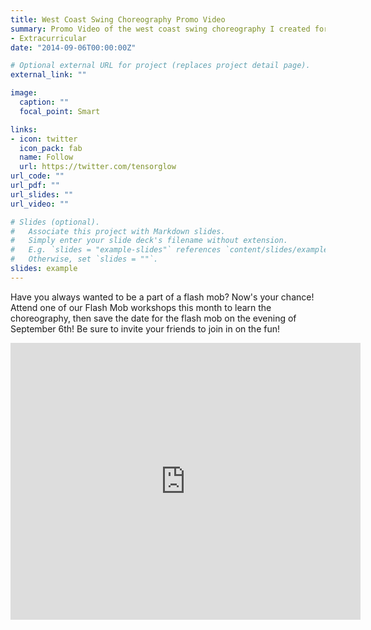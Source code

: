 ```yaml
---
title: West Coast Swing Choreography Promo Video
summary: Promo Video of the west coast swing choreography I created for a 2014 flashmob for all of Austin!!!
- Extracurricular
date: "2014-09-06T00:00:00Z"

# Optional external URL for project (replaces project detail page).
external_link: ""

image:
  caption: ""
  focal_point: Smart

links:
- icon: twitter
  icon_pack: fab
  name: Follow
  url: https://twitter.com/tensorglow
url_code: ""
url_pdf: ""
url_slides: ""
url_video: ""

# Slides (optional).
#   Associate this project with Markdown slides.
#   Simply enter your slide deck's filename without extension.
#   E.g. `slides = "example-slides"` references `content/slides/example-slides.md`.
#   Otherwise, set `slides = ""`.
slides: example
---
```


Have you always wanted to be a part of a flash mob? Now's your chance! Attend one of our Flash Mob workshops this month to learn the choreography, then save the date for the flash mob on the evening of September 6th! Be sure to invite your friends to join in on the fun!

<iframe src="https://www.facebook.com/plugins/video.php?href=https%3A%2F%2Fwww.facebook.com%2Fdavidabril%2Fvideos%2F10152685073667835%2F&show_text=1&width=560" width="560" height="443" style="border:none;overflow:hidden" scrolling="no" frameborder="0" allowTransparency="true" allow="encrypted-media" allowFullScreen="true"></iframe>